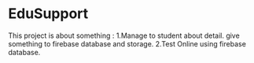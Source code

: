 # EduSupport
This project is about something :
1.Manage to student about detail. give something to firebase database and storage.
2.Test Online using firebase database.
